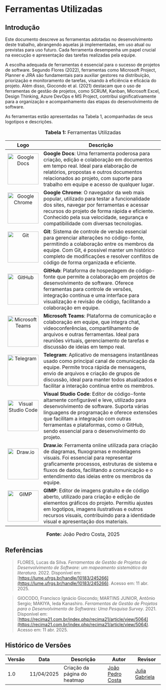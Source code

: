 # Ferramentas Utilizadas

## Introdução

Este documento descreve as ferramentas adotadas no desenvolvimento deste trabalho, abrangendo aquelas já implementadas, em uso atual ou previstas para uso futuro. Cada ferramenta desempenha um papel crucial na execução e apresentação das tarefas realizadas pela equipe.

A escolha adequada de ferramentas é essencial para o sucesso de projetos de software. Segundo Flores (2022), ferramentas como Microsoft Project, Planner e JIRA são fundamentais para auxiliar gestores na distribuição, priorização e monitoramento de tarefas, visando à eficiência e eficácia do projeto. Além disso, Giocondo et al. (2021) destacam que o uso de ferramentas de gestão de projetos, como SCRUM, Kanban, Microsoft Excel, Design Thinking, Azure DevOps e MS Project, contribui significativamente para a organização e acompanhamento das etapas do desenvolvimento de software.

As ferramentas estão apresentadas na Tabela 1, acompanhadas de seus logotipos e descrições.


<div align="center">
  <font size="3">
    <p style="text-align: center"><b>Tabela 1:</b> Ferramentas Utilizadas</p>
  </font>
</div>
<div align="center">
<table>
  <thead>
    <tr>
      <th style="text-align: center;">Logo</th>
      <th style="text-align: center;">Descrição</th>
    </tr>
  </thead>
  <tbody>
    <tr>
      <td style="text-align: center;">
        <img src="../../assets/docs.jpg" width="100" height="100" alt="Google Docs">
      </td>
      <td><strong>Google Docs</strong>: Uma ferramenta poderosa para criação, edição e colaboração em documentos em tempo real. Ideal para elaboração de relatórios, propostas e outros documentos relacionados ao projeto, com suporte para trabalho em equipe e acesso de qualquer lugar.</td>
    </tr>
    <tr>
      <td style="text-align: center;">
        <img src="../../assets/chrome.jpg" width="100" height="100" alt="Google Chrome">
      </td>
      <td><strong>Google Chrome</strong>: O navegador da web mais popular, utilizado para testar a funcionalidade dos sites, navegar por ferramentas e acessar recursos do projeto de forma rápida e eficiente. Conhecido pela sua velocidade, segurança e compatibilidade com diversas tecnologias.</td>
    </tr>
    <tr>
      <td style="text-align: center;">
        <img src="../../assets/git.jpg" width="100" height="100" alt="Git">
      </td>
      <td><strong>Git</strong>: Sistema de controle de versão essencial para gerenciar alterações no código-fonte, permitindo a colaboração entre os membros da equipe. Com Git, é possível manter um histórico completo de modificações e resolver conflitos de código de forma organizada e eficiente.</td>
    </tr>
    <tr>
      <td style="text-align: center;">
        <img src="../../assets/github.jpg" width="100" height="100" alt="GitHub">
      </td>
      <td><strong>GitHub</strong>: Plataforma de hospedagem de código-fonte que permite a colaboração em projetos de desenvolvimento de software. Oferece ferramentas para controle de versões, integração contínua e uma interface para visualização e revisão de código, facilitando a colaboração em equipe.</td>
    </tr>
    <tr>
      <td style="text-align: center;">
        <img src="../../assets/microsoft-teams.jpg" width="100" height="100" alt="Microsoft Teams">
      </td>
      <td><strong>Microsoft Teams</strong>: Plataforma de comunicação e colaboração em equipe, que integra chat, videoconferências, compartilhamento de arquivos e outras ferramentas. Ideal para reuniões virtuais, gerenciamento de tarefas e discussão de ideias em tempo real.</td>
    </tr>
    <tr>
      <td style="text-align: center;">
        <img src="../../assets/telegram.jpg" width="100" height="100" alt="Telegram">
      </td>
      <td><strong>Telegram</strong>: Aplicativo de mensagens instantâneas usado como principal canal de comunicação da equipe. Permite troca rápida de mensagens, envio de arquivos e criação de grupos de discussão, ideal para manter todos atualizados e facilitar a interação contínua entre os membros.</td>
    </tr>
    <tr>
      <td style="text-align: center;">
        <img src="../../assets/visual-studio-code.jpg" width="100" height="100" alt="Visual Studio Code">
      </td>
      <td><strong>Visual Studio Code</strong>: Editor de código-fonte altamente configurável e leve, utilizado para desenvolvimento de software. Suporta várias linguagens de programação e oferece extensões que facilitam a integração com outras ferramentas e plataformas, como o GitHub, sendo essencial para o desenvolvimento do projeto.</td>
    </tr>
    <tr>
      <td style="text-align: center;">
        <img src="../../assets/drawio.jpg" width="100" height="100" alt="Draw.io">
      </td>
      <td><strong>Draw.io</strong>: Ferramenta online utilizada para criação de diagramas, fluxogramas e modelagens visuais. Foi essencial para representar graficamente processos, estruturas de sistema e fluxos de dados, facilitando a comunicação e o entendimento das ideias entre os membros da equipe.</td>
    </tr>
    <tr>
      <td style="text-align: center;">
        <img src="../../assets/gimp.jpg" width="100" height="100" alt="GIMP">
      </td>
      <td><strong>GIMP</strong>: Editor de imagens gratuito e de código aberto, utilizado para criação e edição de elementos gráficos do projeto. Permitiu ajustes em logotipos, imagens ilustrativas e outros recursos visuais, contribuindo para a identidade visual e apresentação dos materiais.</td>
    </tr>
  </tbody>
</table>

<font size="3">
  <p style="text-align: center"><b>Fonte:</b> João Pedro Costa, 2025</p>
</font>

</div>

## Referências

> FLORES, Lucas da Silva. *Ferramentas de Gestão de Projetos de Desenvolvimento de Software: um mapeamento sistemático da literatura*. 2022. Disponível em: [https://lume.ufrgs.br/handle/10183/245266](https://lume.ufrgs.br/handle/10183/245266). Acesso em: 11 abr. 2025.

> GIOCODO, Francisco Ignácio Giocondo; MARTINS JUNIOR, Antônio Sergio; MAKIYA, Ieda Kanashiro. *Ferramentas de Gestão de Projetos para o Desenvolvimento de Softwares: Uma Pesquisa Survey*. 2021. Disponível em: [https://recima21.com.br/index.php/recima21/article/view/5064](https://recima21.com.br/index.php/recima21/article/view/5064). Acesso em: 11 abr. 2025.

## Histórico de Versões

| Versão | Data       | Descrição                    | Autor                                                                 | Revisor                                                              |
|--------|------------|------------------------------|-----------------------------------------------------------------------|----------------------------------------------------------------------|
| 1.0    | 11/04/2025 | Criação da página do heatmap | [João Pedro Costa](https://github.com/johnaopedro)                   | [Julia Gabriela](https://github.com/JuliaGabP)                      |
